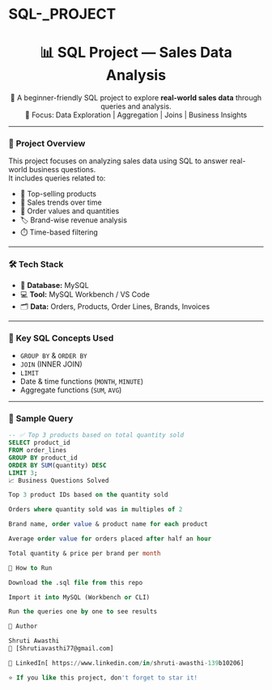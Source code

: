 # SQL-_PROJECT
<h1 align="center">📊 SQL Project — Sales Data Analysis</h1>

<p align="center">
  🚀 A beginner-friendly SQL project to explore <b>real-world sales data</b> through queries and analysis.<br>
  🧠 Focus: Data Exploration | Aggregation | Joins | Business Insights
</p>

---

### 📌 **Project Overview**
This project focuses on analyzing sales data using SQL to answer real-world business questions.  
It includes queries related to:
- 🥇 Top-selling products  
- 📅 Sales trends over time  
- 🧾 Order values and quantities  
- 🏷️ Brand-wise revenue analysis  
- ⏱️ Time-based filtering

---

### 🛠️ **Tech Stack**
- 🧮 **Database:** MySQL  
- 💻 **Tool:** MySQL Workbench / VS Code  
- 🗂️ **Data:** Orders, Products, Order Lines, Brands, Invoices

---

### 🧠 **Key SQL Concepts Used**
- `GROUP BY` & `ORDER BY`  
- `JOIN` (INNER JOIN)  
- `LIMIT`  
- Date & time functions (`MONTH`, `MINUTE`)  
- Aggregate functions (`SUM`, `AVG`)

---

### 🧪 **Sample Query**
```sql
-- ✅ Top 3 products based on total quantity sold
SELECT product_id 
FROM order_lines 
GROUP BY product_id 
ORDER BY SUM(quantity) DESC 
LIMIT 3;
📈 Business Questions Solved

Top 3 product IDs based on the quantity sold

Orders where quantity sold was in multiples of 2

Brand name, order value & product name for each product

Average order value for orders placed after half an hour

Total quantity & price per brand per month

🚀 How to Run

Download the .sql file from this repo

Import it into MySQL (Workbench or CLI)

Run the queries one by one to see results

🙌 Author

Shruti Awasthi
📧 [Shrutiavasthi77@gmail.com]

🔗 LinkedIn[ https://www.linkedin.com/in/shruti-awasthi-139b10206]

⭐ If you like this project, don't forget to star it!




